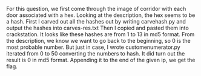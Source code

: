 For this question, we first come through the image of corridor with each door associated with a hex.
Looking at the description, the hex seems to be a hash.
First I carved out all the hashes out by writing carvehash.py and output the hashes into carves-res.txt
Then I copied and pasted them into crackstation. It looks like these hashes are from 1 to 13 in md5 format.
From the description, we know we want to go back to the beginning, so 0 is the most probable number.
But just in case, I wrote customenumerator.py iterated from 0 to 50 converting the numbers to hash.
It did turn out the result is 0 in md5 format.
Appending it to the end of the given ip, we get the flag.

